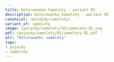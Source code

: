 ```yaml
---
title: Kolorowanka Samoloty - wariant 92
description: Kolorowanka Samoloty - wariant 92
canonical: /pojazdy/samoloty/
variant_of: samoloty
image: /pojazdy/samoloty/92/samoloty-92.svg
pdf: /pojazdy/samoloty/92/samoloty-92.pdf
alt: "Kolorowanki samoloty"
tags:
- pojazdy
- samoloty
---
```


